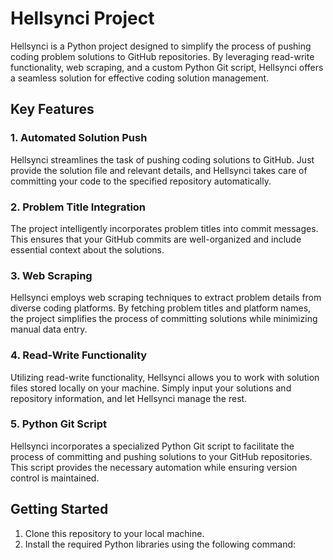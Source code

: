 # Hellsynci Project

Hellsynci is a Python project designed to simplify the process of pushing coding problem solutions to GitHub repositories. By leveraging read-write functionality, web scraping, and a custom Python Git script, Hellsynci offers a seamless solution for effective coding solution management.

## Key Features

### 1. Automated Solution Push

Hellsynci streamlines the task of pushing coding solutions to GitHub. Just provide the solution file and relevant details, and Hellsynci takes care of committing your code to the specified repository automatically.

### 2. Problem Title Integration

The project intelligently incorporates problem titles into commit messages. This ensures that your GitHub commits are well-organized and include essential context about the solutions.

### 3. Web Scraping

Hellsynci employs web scraping techniques to extract problem details from diverse coding platforms. By fetching problem titles and platform names, the project simplifies the process of committing solutions while minimizing manual data entry.

### 4. Read-Write Functionality

Utilizing read-write functionality, Hellsynci allows you to work with solution files stored locally on your machine. Simply input your solutions and repository information, and let Hellsynci manage the rest.

### 5. Python Git Script

Hellsynci incorporates a specialized Python Git script to facilitate the process of committing and pushing solutions to your GitHub repositories. This script provides the necessary automation while ensuring version control is maintained.

## Getting Started

1. Clone this repository to your local machine.
2. Install the required Python libraries using the following command:

